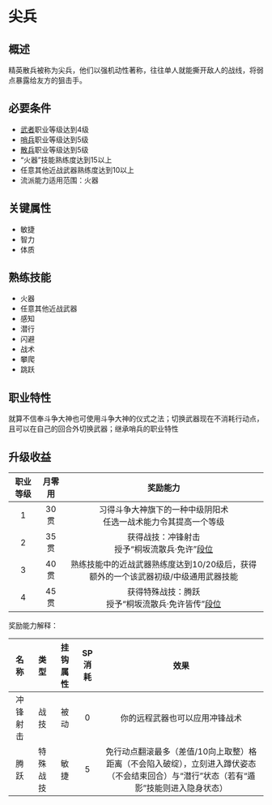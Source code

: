 # 尖兵

## 概述

精英散兵被称为尖兵，他们以强机动性著称，往往单人就能撕开敌人的战线，将弱点暴露给友方的狙击手。

## 必要条件

* <a href="../../../basicJob/Warrior" target="_blank">武者</a>职业等级达到4级
* <a href="../../../basicJob/Sentinel" target="_blank">哨兵</a>职业等级达到5级
* <a href="../skirmisher" target="_blank">散兵</a>职业等级达到5级
* “火器”技能熟练度达到15以上
* 任意其他近战武器熟练度达到10以上
* 流派能力适用范围：火器

## 关键属性

* 敏捷
* 智力
* 体质

## 熟练技能

* 火器
* 任意其他近战武器
* 感知
* 潜行
* 闪避
* 战术
* 攀爬
* 跳跃
  
## 职业特性

就算不信奉斗争大神也可使用斗争大神的仪式之法；切换武器现在不消耗行动点，且可以在自己的回合外切换武器；继承哨兵的职业特性

## 升级收益

职业等级|月零用|奖励能力
:--:|:--:|:--:
1|30贯|习得斗争大神旗下的一种中级阴阳术<br>任选一战术能力令其提高一个等级
2|35贯|获得战技：冲锋射击<br>授予“桐坂流散兵·免许”<a href="../../dan" target="_blank">段位</a>
3|40贯|熟练技能中的近战武器熟练度达到10/20级后，获得额外的一个该武器初级/中级通用武器技能
4|45贯|获得特殊战技：腾跃<br>授予“桐坂流散兵·免许皆传”<a href="../../dan" target="_blank">段位</a>

奖励能力解释：

名称|类型|挂钩属性|SP消耗|效果
:--:|:--:|:--:|:--:|:--:
冲锋射击|战技|被动|0|你的远程武器也可以应用冲锋战术
腾跃|特殊战技|敏捷|5|免行动点翻滚最多（差值/10向上取整）格距离（不会陷入破绽），立刻进入蹲伏姿态（不会结束回合）与“潜行”状态（若有“遁影”技能则进入隐身状态）